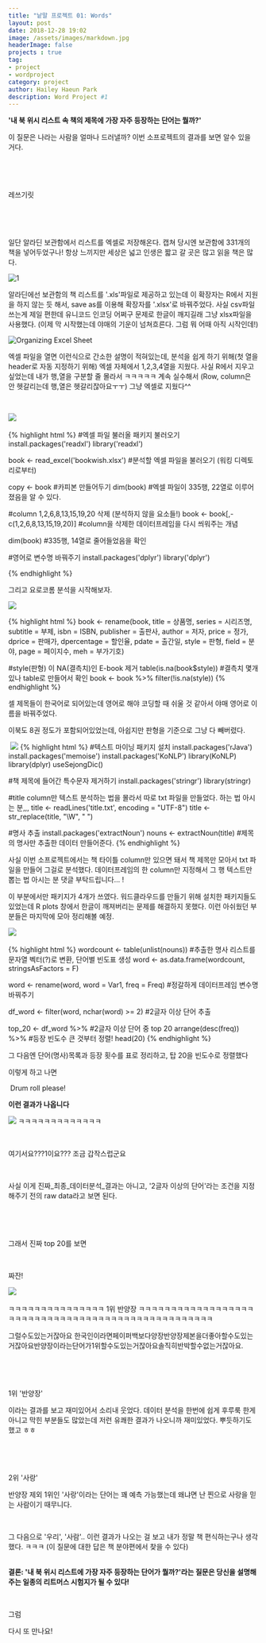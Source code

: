 ```yaml
---
title: "낱말 프로젝트 01: Words"
layout: post
date: 2018-12-28 19:02
image: /assets/images/markdown.jpg
headerImage: false
projects : true
tag:
- project
- wordproject
category: project
author: Hailey Haeun Park
description: Word Project #1
---
```


**'내 북 위시 리스트 속 책의 제목에 가장 자주 등장하는 단어는 뭘까?'**


이 질문은 나라는 사람을 얼마나 드러낼까? 이번 소프로젝트의 결과를 보면 알수 있을 거다.

​

​

레쓰기릿

​

​

일단 알라딘 보관함에서 리스트를 엑셀로 저장해온다. 캡쳐 당시엔 보관함에 331개의 책을 넣어두었구나! 항상 느끼지만 세상은 넓고 인생은 짧고 갈 곳은 많고 읽을 책은 많다.


![1](http://hailey99.github.io/assets/images/1-1.png "Site:Aladin")

알라딘에선 보관함의 책 리스트를 '.xls'파일로 제공하고 있는데 이 확장자는 R에서 지원을 하지 않는 듯 해서, save as를 이용해 확장자를 '.xlsx'로 바꿔주었다. 사실 csv파일 쓰는게 제일 편한데 유니코드 인코딩 어쩌구 문제로 한글이 깨지길래 그냥 xlsx파일을 사용했다. (이제 막 시작했는데 야매의 기운이 넘쳐흐른다. 그럼 뭐 어때 아직 시작인데!)

![](http://hailey99.github.io/assets/images/1-2.png "Organizing Excel Sheet")



엑셀 파일을 열면 이런식으로 간소한 설명이 적혀있는데, 분석을 쉽게 하기 위해(첫 열을 header로 자동 지정하기 위해) 엑셀 자체에서 1,2,3,4열을 지웠다. 사실 R에서 지우고 싶었는데 내가 행,열을 구분할 줄 몰라서 ㅋㅋㅋㅋㅋ 계속 실수해서 (Row, column은 안 헷갈리는데 행,열은 헷갈리잖아요ㅜㅜ) 그냥 엑셀로 지웠다^^

​

​![](http://hailey99.github.io/assets/images/1-3.png)

{% highlight html %}
#엑셀 파일 불러올 패키지 불러오기
install.packages('readxl')
library('readxl')


book <- read_excel('bookwish.xlsx') #분석할 엑셀 파일을 불러오기 (워킹 디렉토리로부터)


copy <- book #카피본 만들어두기
dim(book) #엑셀 파일이 335행, 22열로 이루어졌음을 알 수 있다.


#column 1,2,6,8,13,15,19,20 삭제 (분석하지 않을 요소들!)
book <- book[,-c(1,2,6,8,13,15,19,20)] #column을 삭제한 데이터프레임을 다시 씌워주는 개념


dim(book) #335행, 14열로 줄어들었음을 확인


#영어로 변수명 바꿔주기
install.packages('dplyr')
library('dplyr')

{% endhighlight %}

그리고 요로코롬 분석을 시작해보자.

![](http://hailey99.github.io/assets/images/1-4.png)

{% highlight html %}
book <- rename(book,
              title = 상품명,
              series = 시리즈명,
              subtitle = 부제,
              isbn = ISBN,
              publisher = 출판사,
              author = 저자,
              price = 정가,
              dprice = 판매가,
              dpercentage = 할인율,
              pdate = 출간일,
              style =  판형,
              field = 분야,
              page = 페이지수,
              meh = 부가기호)


#style(판형) 이 NA(결측치)인 E-book 제거
table(is.na(book$style)) #결측치 몇개 있나 table로 만들어서 확인
book <- book %>% filter(!is.na(style))
{% endhighlight %}

셀 제목들이 한국어로 되어있는데 영어로 해야 코딩할 때 쉬울 것 같아서 야매 영어로 이름을 바꿔주었다.

이북도 8권 정도가 포함되어있었는데, 아쉽지만 판형을 기준으로 그냥 다 빼버렸다.

​
![](http://hailey99.github.io/assets/images/1-5.png)
{% highlight html %}
#텍스트 마이닝 패키지 설치
install.packages('rJava')
install.packages('memoise')
install.packages('KoNLP')
library(KoNLP)
library(dplyr)
useSejongDic()


#책 제목에 들어간 특수문자 제거하기
install.packages('stringr')
library(stringr)


#title column만 텍스트 분석하는 법을 몰라서 따로 txt 파일을 만들었다. 하는 법 아시는 분,,,
title <- readLines('title.txt', encoding = "UTF-8")
title <- str_replace(title, "\\W", " ")


#명사 추출
install.packages('extractNoun')
nouns <- extractNoun(title) #제목의 명사만 추출한 데이터 만들어준다.
{% endhighlight %}

사실 이번 소프로젝트에서는 책 타이틀 column만 있으면 돼서 책 제목만 모아서 txt 파일을 만들어 그걸로 분석했다. 데이터프레임의 한 column만 지정해서 그 행 텍스트만 뽑는 법 아시는 분 댓글 부탁드립니다... !

이 부분에서만 패키지가 4개가 쓰였다. 워드클라우드를 만들기 위해 설치한 패키지들도 있었는데 R plots 창에서 한글이 깨져버리는 문제를 해결하지 못했다. 이런 아쉬웠던 부분들은 마지막에 모아 정리해볼 예정.

​![](http://hailey99.github.io/assets/images/1-6.png)

{% highlight html %}
wordcount <- table(unlist(nouns)) #추출한 명사 리스트를 문자열 벡터(?)로 변환, 단어별 빈도표 생성
word <- as.data.frame(wordcount, stringsAsFactors = F)


word <- rename(word,
                    word = Var1,
                    freq = Freq) #정갈하게 데이터프레임 변수명 바꿔주기


df_word <- filter(word, nchar(word) >= 2) #2글자 이상 단어 추출

top_20 <- df_word %>%  #2글자 이상 단어 중 top 20
  arrange(desc(freq)) %>% #등장 빈도수 큰 것부터 정렬!
  head(20)
{% endhighlight %}

그 다음엔 단어(명사)목록과 등장 횟수를 표로 정리하고, 탑 20을 빈도수로 정렬했다

이렇게 하고 나면

​
Drum roll please!
​



<b> 이런 결과가 나옵니다 </b>

​![](http://hailey99.github.io/assets/images/1-7.png)
ㅋㅋㅋㅋㅋㅋㅋㅋㅋㅋㅋㅋㅋ

​

여기서요???1이요??? 조금 갑작스럽군요

​

사실 이게 진짜_최종_데이터분석_결과는 아니고, '2글자 이상의 단어'라는 조건을 지정해주기 전의 raw data라고 보면 된다.
​

​

​

그래서 진짜 top 20를 보면

​
​

짜잔!


​![](http://hailey99.github.io/assets/images/1-8.png)



ㅋㅋㅋㅋㅋㅋㅋㅋㅋㅋㅋㅋㅋㅋㅋ 1위 반양장 ㅋㅋㅋㅋㅋㅋㅋㅋㅋㅋㅋㅋㅋㅋㅋㅋㅋㅋㅋㅋㅋㅋㅋㅋㅋㅋㅋㅋㅋㅋㅋㅋㅋㅋㅋㅋㅋㅋㅋㅋㅋㅋㅋㅋㅋㅋㅋㅋㅋㅋ



그럴수도있는거잖아요 한국인이라면페이퍼백보다양장반양장제본을더좋아할수도있는거잖아요반양장이라는단어가1위할수도있는거잖아요솔직히반박할수없는거잖아요.

​

​


 1위 '반양장'

이라는 결과를 보고 재미있어서 소리내 웃었다. 데이터 분석을 한번에 쉽게 후루룩 한게 아니고 막힌 부분들도 많았는데 저런 유쾌한 결과가 나오니까 재미있었다. 뿌듯하기도 했고 ㅎㅎ

​

​

2위 '사랑'

반양장 제외 1위인 '사랑'이라는 단어는 꽤 예측 가능했는데 왜냐면 난 찐으로 사랑을 믿는 사람이기 때무니다.

​

그 다음으로 '우리', '사람'.. 이런 결과가 나오는 걸 보고 내가 정말 책 편식하는구나 생각했다. ㅋㅋㅋ (이 질문에 대한 답은 책 분야편에서 찾을 수 있다)  
​



**결론: '내 북 위시 리스트에 가장 자주 등장하는 단어가 뭘까?'라는 질문은 당신을 설명해주는 일종의 리트머스 시험지가 될 수 있다!**


​

그럼

다시 또 만나요!

​
